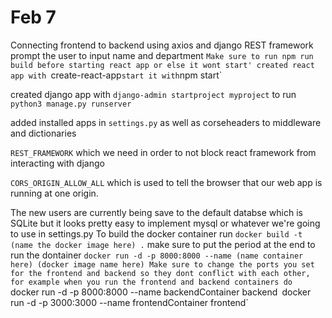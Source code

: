 # Feb 7

Connecting frontend to backend using axios and django REST framework
prompt the user to input name and department
`Make sure to run npm run build before starting react app or else it wont start'
created react app with `create-react-app` start it with `npm start`

created django app with `django-admin startproject myproject`
to run `python3 manage.py runserver`

added installed apps in `settings.py`
as well as corseheaders to middleware and dictionaries

`REST_FRAMEWORK` which we need in order to not block react framework from interacting with django

`CORS_ORIGIN_ALLOW_ALL` which is used to tell the browser that our web app is running at one origin.

The new users are currently being save to the default databse which is SQLite but it looks pretty easy to implement mysql or whatever we're going to use in settings.py
To build the docker container run `docker build -t (name the docker image here) .` make sure to put the period at the end
to run the dontainer `docker run -d -p 8000:8000 --name (name container here) (docker image name here)
Make sure to change the ports you set for the frontend and backend so they dont conflict with each other, for example when you run the frontend and backend containers do 
`docker run -d -p 8000:8000 --name backendContainer backend`
`docker run -d -p 3000:3000 --name frontendContainer frontend`
